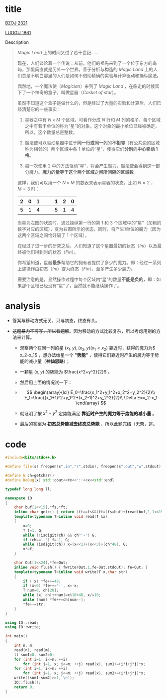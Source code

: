 # title

[BZOJ 2321](https://lydsy.com/JudgeOnline/problem.php?id=2321)

[LUOGU 1861](https://www.luogu.org/problem/P1861)

Description

>  $Magic~Land$ 上的时间又过了若干世纪……
>
> 现在，人们谈论着一个传说：从前，他们的祖先来到了一个位于东方的岛屿，那里简直就是另外一个世界。善于分析与构造的 $Magic~Land$ 上的人们总是不明白那里的人们是如何不借助精确的实验与计算驱动和操纵魔法。
>
> 偶然地，一个魔法使（$Magician$）来到了 $Magic~Land$ ，在临走的时候留下了一个神奇的盒子，叫做星器（$Casket~of~star$）。
>
> 虽然不知道这个盒子是做什么的，但是经过了大量的实验和计算后，人们已经清楚它的一些事实：
>
> 1. 星器之中有 $N\times M$ 个区域，可看作分成 $N$ 行和 $M$ 列的格子，每个区域之中有若干单位的称为“星”的对象，这个对象的最小单位已经被确定，所以，这个数量总是整数。
>
> 2. 魔法使可以驱动星器中位于**同一行或同一列**的**不相邻**（有公共边的区域称为相邻的）两个区域中各 $1$ 单位的“星”，使得它们**分别向中心移动 $1$ 格**。
>
> 3. 每一次使用 $2$ 中的方法驱动“星”，将会产生魔力，魔法使会得到这一部分魔力。**魔力的量等于这个两个区域之间所间隔的区域数**。
>
> 这样，我们可以用一个 $N\times M$ 的数表来表示星器的状态，比如 $N=2$ ， $M=3$ 时：
>
> |2|0|1|      |      |1|2|0|
> |--|--|--|--|--|--|--|--|
> |5|1|4|      |      |5|1|4|
>
> 当星为左图的状态时，通过操纵第一行的第 $1$ 和 $3$ 个区域中的“星”（加粗的数字对应的区域），变为右图所示的状态，同时，将产生1单位的魔力（因为这两个区域之间恰好隔了 $1$ 个区域）。
>
> 在经过了进一步的研究之后，人们知道了这个星器最初的状态（$Ini$）以及最终被他们得到时的状态（$Fin$）。
>
> 你希望知道，星器**最多**帮助它的拥有者提供了多少的魔力。即：经过一系列上述操作由初态（$Ini$）变为终态（$Fin$），至多产生多少魔力。
>
> 需要注意的是，显然操作过程中每个区域内“星”的数量**不能是负的**，即：如果那个区域已经没有“星”了，当然就不能继续操作了。

# analysis

- 答案与移动方式无关，只与初态，终态有关。

- ~~这题暴力不可写，所以看题解~~。因为移动的方式比较复杂，所以考虑用别的方法来计算。

  * 观察两个在同一列的星 $(x_1,y),(x_2,y)(x_1<x_2)$ 靠近时，获得的魔力为$ x_2-x_1$ ，想办法给星一个 **"势能"** ，使得它们靠近时产生的魔力等于势能的减小量（**神仙思路**）；

  * 一颗星 $(x,y)$ 的势能为 $\frac{x^2+y^2}{2}$ 。

  * 然后用上面的情况试一下：

  * $$
    \begin{array}{lcl}
    E_0=\frac{x_1^2+y_1^2+x_2^2+y_2^2}{2}\\
    E_1=\frac{(x_1+1)^2+y_1^2+(x_2-1)^2+y_2^2}{2}\\
    \Delta E=x_2-x_1
    \end{array}
    $$

  * 就证明了按 $x^2+y^2$ 定势能满足 **靠近时产生的魔力等于势能的减小量** 。

  * 最后的答案为 **初态总势能减去终态总势能** ，所以此题完结（无奈，逃。

# code

```cpp
#include<bits/stdc++.h>

#define file(s) freopen(s".in","r",stdin), freopen(s".out","w",stdout)

#define G ch=getchar()
#define DeBug(x) std::cout<<#x<<':'<<x<<std::endl

typedef long long ll;

namespace IO
{
	char buf[1<<15],*fs,*ft;
	inline char getc() { return (ft==fs&&(ft=(fs=buf)+fread(buf,1,1<<15,stdin),ft==fs))?0:*fs++; }
	template<typename T>inline void read(T &x)
	{
		x=0;
		T f=1, G;
		while (!isdigit(ch) && ch^'-') G;
		if (ch=='-') f=-1, G;
		while (isdigit(ch)) x=(x<<1)+(x<<3)+(ch^48), G;
		x*=f;
	}

	char Out[1<<24],*fe=Out;
	inline void flush() { fwrite(Out,1,fe-Out,stdout); fe=Out; }
	template<typename T>inline void write(T x,char str)
	{
		if (!x) *fe++=48;
		if (x<0) *fe++='-', x=-x;
		T num=0, ch[20];
		while (x) ch[++num]=x%10+48, x/=10;
		while (num) *fe++=ch[num--];
		*fe++=str;
	}
}

using IO::read;
using IO::write;

int main()
{
	int n, m;
	read(n), read(m);
	ll sum1=0, sum2=0;
	for (int i=1; i<=n; ++i)
		for (int j=1, x; j<=m; ++j) read(x), sum1+=(i*i+j*j)*x;
	for (int i=1; i<=n; ++i)
		for (int j=1, x; j<=m; ++j) read(x), sum2+=(i*i+j*j)*x;
	write((sum1-sum2)>>1,'\n');
	IO::flush();
	return 0;
}
```